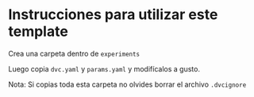 # Instrucciones para utilizar este template

Crea una carpeta dentro de `experiments`

Luego copia `dvc.yaml` y `params.yaml` y modifícalos a gusto. 

Nota: Si copias toda esta carpeta no olvides borrar el archivo `.dvcignore`
